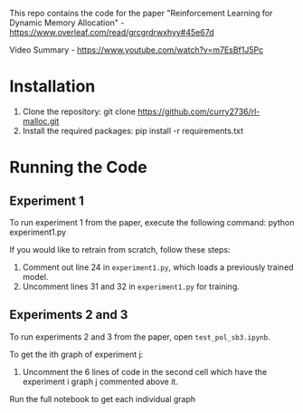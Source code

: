 This repo contains the code for the paper "Reinforcement Learning for Dynamic Memory Allocation" - https://www.overleaf.com/read/grcgrdrwxhyy#45e67d

Video Summary - https://www.youtube.com/watch?v=m7EsBf1J5Pc

# Installation

1. Clone the repository: git clone https://github.com/curry2736/rl-malloc.git
2. Install the required packages: pip install -r requirements.txt


# Running the Code

## Experiment 1

To run experiment 1 from the paper, execute the following command: python experiment1.py

If you would like to retrain from scratch, follow these steps:
1. Comment out line 24 in `experiment1.py`, which loads a previously trained model.
2. Uncomment lines 31 and 32 in `experiment1.py` for training.

## Experiments 2 and 3

To run experiments 2 and 3 from the paper, open `test_pol_sb3.ipynb`.

To get the ith graph of experiment j:
1. Uncomment the 6 lines of code in the second cell which have the experiment i graph j commented above it.

Run the full notebook to get each individual graph
